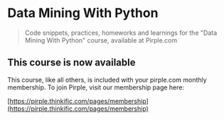 # Data Mining With Python
> Code snippets, practices, homeworks and learnings for the "Data Mining With Python" course, available at Pirple.com


## This course is now available
This course, like all others, is included with your pirple.com monthly membership. To join Pirple, visit our membership page here:

[https://pirple.thinkific.com/pages/membership](https://pirple.thinkific.com/pages/membership)
